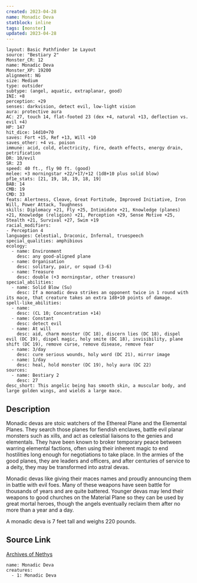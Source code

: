 ```yaml
---
created: 2023-04-28
name: Monadic Deva
statblock: inline
tags: [monster]
updated: 2023-04-28
---
```

```statblock
layout: Basic Pathfinder 1e Layout
source: "Bestiary 2"
Monster_CR: 12
name: Monadic Deva
Monster_XP: 19200
alignment: NG
size: Medium
type: outsider
subtype: (angel, aquatic, extraplanar, good)
INI: +8
perception: +29
senses: darkvision, detect evil, low-light vision
aura: protective aura
AC: 27, touch 14, flat-footed 23 (dex +4, natural +13, deflection vs. evil +4)
HP: 147
hit_dice: 14d10+70
saves: Fort +15, Ref +13, Will +10
saves_other: +4 vs. poison
immune: acid, cold, electricity, fire, death effects, energy drain, petrification
DR: 10/evil
SR: 23
speed: 40 ft., fly 90 ft. (good)
melee: +3 morningstar +22/+17/+12 (1d8+10 plus solid blow)
pf1e_stats: [21, 19, 18, 19, 18, 19]
BAB: 14
CMB: 19
CMD: 33
feats: Alertness, Cleave, Great Fortitude, Improved Initiative, Iron Will, Power Attack, Toughness
skills: Diplomacy +21, Fly +25, Intimidate +21, Knowledge (planes) +21, Knowledge (religion) +21, Perception +29, Sense Motive +25, Stealth +21, Survival +27, Swim +19
racial_modifiers:
- Perception 4
languages: Celestial, Draconic, Infernal, truespeech
special_qualities: amphibious
ecology:
  - name: Environment
    desc: any good-aligned plane
  - name: Organisation
    desc: solitary, pair, or squad (3-6)
  - name: Treasure
    desc: double (+3 morningstar, other treasure)
special_abilities:
  - name: Solid Blow (Su)
    desc: If a monadic deva strikes an opponent twice in 1 round with its mace, that creature takes an extra 1d8+10 points of damage.
spell-like_abilities:
  - name:
    desc: (CL 10; Concentration +14)
  - name: Constant
    desc: detect evil
  - name: At will
    desc: aid, charm monster (DC 18), discern lies (DC 18), dispel evil (DC 19), dispel magic, holy smite (DC 18), invisibility, plane shift (DC 19), remove curse, remove disease, remove fear
  - name: 3/day
    desc: cure serious wounds, holy word (DC 21), mirror image
  - name: 1/day
    desc: heal, hold monster (DC 19), holy aura (DC 22)
sources:
  - name: Bestiary 2
    desc: 27
desc_short: This angelic being has smooth skin, a muscular body, and large golden wings, and wields a large mace. 
```
## Description
Monadic devas are stoic watchers of the Ethereal Plane and the Elemental Planes. They search those planes for fiendish enclaves, battle evil planar monsters such as xills, and act as celestial liaisons to the genies and elementals. They have been known to broker temporary peace between warring elemental factions, often using their inherent magic to end hostilities long enough for negotiations to take place. In the armies of the good planes, they are leaders and officers, and after centuries of service to a deity, they may be transformed into astral devas. 

Monadic devas like giving their maces names and proudly announcing them in battle with evil foes. Many of these weapons have seen battle for thousands of years and are quite battered. Younger devas may lend their weapons to good churches on the Material Plane so they can be used by great mortal heroes, though the angels eventually reclaim them after no more than a year and a day. 

A monadic deva is 7 feet tall and weighs 220 pounds.
## Source Link
[Archives of Nethys](https://aonprd.com/MonsterDisplay.aspx?ItemName=Monadic%20Deva)
```encounter-table
name: Monadic Deva
creatures:
  - 1: Monadic Deva
```
